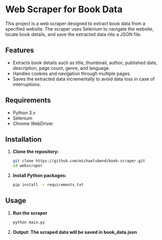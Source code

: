 # Web Scraper for Book Data

This project is a web scraper designed to extract book data from a specified website. The scraper uses Selenium to navigate the website, locate book details, and save the extracted data into a JSON file.

## Features

- Extracts book details such as title, thumbnail, author, published date, description, page count, genre, and language.
- Handles cookies and navigation through multiple pages.
- Saves the extracted data incrementally to avoid data loss in case of interruptions.

## Requirements

- Python 3.x
- Selenium
- Chrome WebDriver

## Installation

1. **Clone the repository:**
   ```sh
   git clone https://github.com/michaelvbend/book-scraper.git
   cd webscraper
   ```
2. **Install Python packages:**
   ```sh
   pip install -r requirements.txt
   ```

## Usage

1. **Run the scraper**
   ```sh
   python main.py
   ```
2. **Output: The scraped data will be saved in book_data.json**
